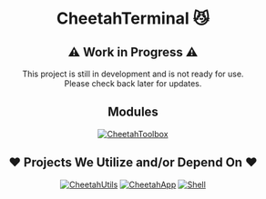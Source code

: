 <div align="center">

# CheetahTerminal :smirk_cat:
## ⚠️ Work in Progress ⚠️

This project is still in development and is not ready for use.<br>
Please check back later for updates.<br>

## Modules

<a href="https://github.com/CraigCraig/CheetahToolbox"><img src="https://craigcraig.vercel.app/api/pin/?username=CraigCraig&repo=CheetahToolbox&theme=dark" alt="CheetahToolbox"></a>

## ❤️ Projects We Utilize and/or Depend On ❤️

<a href="https://github.com/CraigCraig/CheetahUtils"><img src="https://craigcraig.vercel.app/api/pin/?username=CraigCraig&repo=CheetahUtils&theme=dark" alt="CheetahUtils"></a>
<a href="https://github.com/CraigCraig/CheetahApp"><img src="https://craigcraig.vercel.app/api/pin/?username=CraigCraig&repo=CheetahApp&theme=dark" alt="CheetahApp"></a>
<a href="https://github.com/moudey/Shell"><img src="https://craigcraig.vercel.app/api/pin/?username=moudey&repo=Shell&theme=dark" alt="Shell"></a>

</div>
